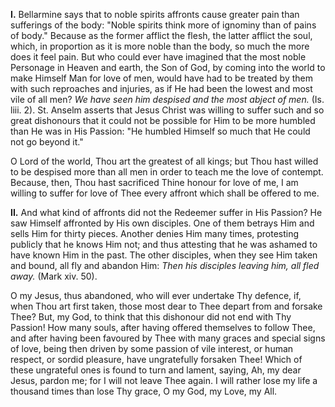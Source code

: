 
**I\.** Bellarmine says that to noble spirits affronts cause greater pain than sufferings of the body: \"Noble spirits think more of ignominy than of pains of body.\" Because as the former afflict the flesh, the latter afflict the soul, which, in proportion as it is more noble than the body, so much the more does it feel pain. But who could ever have imagined that the most noble Personage in Heaven and earth, the Son of God, by coming into the world to make Himself Man for love of men, would have had to be treated by them with such reproaches and injuries, as if He had been the lowest and most vile of all men? *We have seen him despised and the most abject of men.* (Is. liii. 2). St. Anselm asserts that Jesus Christ was willing to suffer such and so great dishonours that it could not be possible for Him to be more humbled than He was in His Passion: \"He humbled Himself so much that He could not go beyond it.\"

O Lord of the world, Thou art the greatest of all kings; but Thou hast willed to be despised more than all men in order to teach me the love of contempt. Because, then, Thou hast sacrificed Thine honour for love of me, I am willing to suffer for love of Thee every affront which shall be offered to me.

**II\.** And what kind of affronts did not the Redeemer suffer in His Passion? He saw Himself affronted by His own disciples. One of them betrays Him and sells Him for thirty pieces. Another denies Him many times, protesting publicly that he knows Him not; and thus attesting that he was ashamed to have known Him in the past. The other disciples, when they see Him taken and bound, all fly and abandon Him: *Then his disciples leaving him, all fled away.* (Mark xiv. 50).

O my Jesus, thus abandoned, who will ever undertake Thy defence, if, when Thou art first taken, those most dear to Thee depart from and forsake Thee? But, my God, to think that this dishonour did not end with Thy Passion! How many souls, after having offered themselves to follow Thee, and after having been favoured by Thee with many graces and special signs of love, being then driven by some passion of vile interest, or human respect, or sordid pleasure, have ungratefully forsaken Thee! Which of these ungrateful ones is found to turn and lament, saying, Ah, my dear Jesus, pardon me; for I will not leave Thee again. I will rather lose my life a thousand times than lose Thy grace, O my God, my Love, my All.

